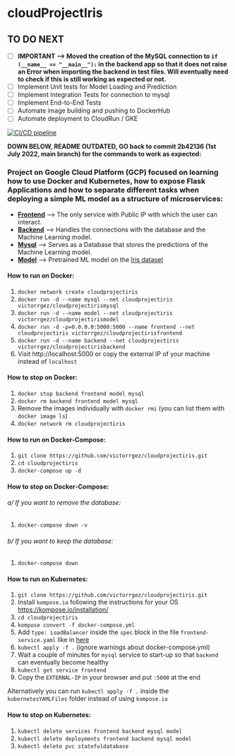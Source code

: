 <h1> cloudProjectIris </h1>
<h2> TO DO NEXT </h2>

- [ ] **IMPORTANT --> Moved the creation of the MySQL connection to `if (__name__ == "__main__"):` in the backend app so
that it does not raise an Error when importing the backend in test files. Will eventually need to check if this is still
working as expected or not.**
- [ ] Implement Unit tests for Model Loading and Prediction
- [ ] Implement Integration Tests for connection to mysql
- [ ] Implement End-to-End Tests
- [ ] Automate image building and pushing to DockerHub
- [ ] Automate deployment to CloudRun / GKE

[![CI/CD pipeline](https://github.com/victorrgez/cloudProjectIris/actions/workflows/cicd.yml/badge.svg?branch=main)](https://github.com/victorrgez/cloudProjectIris/actions/workflows/cicd.yml)

**DOWN BELOW, README OUTDATED, GO back to commit 2b42136 (1st July 2022, main branch) for the commands to work as expected:**
<h3> Project on Google Cloud Platform (GCP) focused on learning how to use Docker and Kubernetes, how to expose Flask Applications and how to separate different tasks when deploying a simple ML model as a structure of microservices: </h3>

- [**Frontend**](src/frontend5000) --> The only service with Public IP with which the user can interact.
- [**Backend**](src/backend8080) --> Handles the connections with the database and the Machine Learning model.
- [**Mysql**](src/mysql3306) --> Serves as a Database that stores the predictions of the Machine Learning model.
- [**Model**](src/irismodel3000) --> Pretrained ML model on the [Iris dataset](https://www.kaggle.com/datasets/uciml/iris)

<h4> How to run on Docker: </h4>

1. `docker network create cloudprojectiris`
2. `docker run -d --name mysql --net cloudprojectiris victorrgez/cloudprojectirismysql`
3. `docker run -d --name model --net cloudprojectiris victorrgez/cloudprojectirismodel`
4. `docker run -d -p=0.0.0.0:5000:5000 --name frontend --net cloudprojectiris victorrgez/cloudprojectirisfrontend`
5. `docker run -d --name backend --net cloudprojectiris victorrgez/cloudprojectirisbackend`
6. Visit http://localhost:5000 or copy the external IP of your machine instead of `localhost`

<h4> How to stop on Docker: </h4>

1. `docker stop backend frontend model mysql`
2. `docker rm backend frontend model mysql`
3. Remove the images individually with `docker rmi` (you can list them with `docker image ls`)
4. `docker network rm cloudprojectiris`

<h4> How to run on Docker-Compose: </h4>

1. `git clone https://github.com/victorrgez/cloudprojectiris.git`
2. `cd cloudprojectiris`
3. `docker-compose up -d`

<h4> How to stop on Docker-Compose: </h4>

<h6> a/ If you want to remove the database: </h6>

1. `docker-compose down -v`

<h6> b/ If you want to keep the database: </h6>

1. `docker-compose down`

<h4> How to run on Kubernetes: </h4>

1. `git clone https://github.com/victorrgez/cloudprojectiris.git`
2. Install `kompose.io` following the instructions for your OS https://kompose.io/installation/
3. `cd cloudprojectiris`
4. `kompose convert -f docker-compose.yml`
5. Add `type: LoadBalancer` inside the `spec` block in the file `frontend-service.yaml` like in [here](./kubernetesYAMLFiles/frontend-service.yaml)
6. `kubectl apply -f .` (ignore warnings about docker-compose.yml)
7. Wait a couple of minutes for `mysql` service to start-up so that `backend` can eventually become healthy
8. `kubectl get service frontend`
9. Copy the `EXTERNAL-IP` in your browser and put `:5000` at the end

Alternatively you can run `kubectl apply -f .` inside the `kubernetesYAMLFiles` folder instead of using `kompose.io`

<h4> How to stop on Kubernetes: </h4>

1. `kubectl delete services frontend backend mysql model`
2. `kubectl delete deployments frontend backend mysql model`
3. `kubectl delete pvc statefuldatabase`
